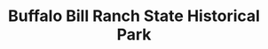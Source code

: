 ---
layout: repo
title: "Buffalo Bill Ranch State Historical Park"
id: 11526
permalink: repos/11526/
---